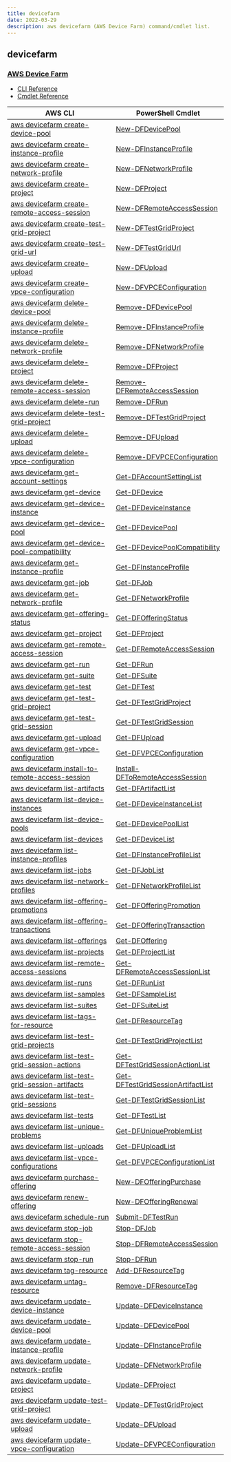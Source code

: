 ```yaml
---
title: devicefarm
date: 2022-03-29
description: aws devicefarm (AWS Device Farm) command/cmdlet list.
---
```


## devicefarm

### [AWS Device Farm](https://aws.amazon.com/device-farm/)

* [CLI Reference](https://docs.aws.amazon.com/cli/latest/reference/devicefarm/index.html)
* [Cmdlet Reference](https://docs.aws.amazon.com/powershell/latest/reference/items/AWS_Device_Farm_cmdlets.html)

|AWS CLI|PowerShell Cmdlet|
|----|----|
|[aws devicefarm create-device-pool](https://docs.aws.amazon.com/cli/latest/reference/devicefarm/create-device-pool.html)|[New-DFDevicePool](https://docs.aws.amazon.com/powershell/latest/reference/items/New-DFDevicePool.html)|
|[aws devicefarm create-instance-profile](https://docs.aws.amazon.com/cli/latest/reference/devicefarm/create-instance-profile.html)|[New-DFInstanceProfile](https://docs.aws.amazon.com/powershell/latest/reference/items/New-DFInstanceProfile.html)|
|[aws devicefarm create-network-profile](https://docs.aws.amazon.com/cli/latest/reference/devicefarm/create-network-profile.html)|[New-DFNetworkProfile](https://docs.aws.amazon.com/powershell/latest/reference/items/New-DFNetworkProfile.html)|
|[aws devicefarm create-project](https://docs.aws.amazon.com/cli/latest/reference/devicefarm/create-project.html)|[New-DFProject](https://docs.aws.amazon.com/powershell/latest/reference/items/New-DFProject.html)|
|[aws devicefarm create-remote-access-session](https://docs.aws.amazon.com/cli/latest/reference/devicefarm/create-remote-access-session.html)|[New-DFRemoteAccessSession](https://docs.aws.amazon.com/powershell/latest/reference/items/New-DFRemoteAccessSession.html)|
|[aws devicefarm create-test-grid-project](https://docs.aws.amazon.com/cli/latest/reference/devicefarm/create-test-grid-project.html)|[New-DFTestGridProject](https://docs.aws.amazon.com/powershell/latest/reference/items/New-DFTestGridProject.html)|
|[aws devicefarm create-test-grid-url](https://docs.aws.amazon.com/cli/latest/reference/devicefarm/create-test-grid-url.html)|[New-DFTestGridUrl](https://docs.aws.amazon.com/powershell/latest/reference/items/New-DFTestGridUrl.html)|
|[aws devicefarm create-upload](https://docs.aws.amazon.com/cli/latest/reference/devicefarm/create-upload.html)|[New-DFUpload](https://docs.aws.amazon.com/powershell/latest/reference/items/New-DFUpload.html)|
|[aws devicefarm create-vpce-configuration](https://docs.aws.amazon.com/cli/latest/reference/devicefarm/create-vpce-configuration.html)|[New-DFVPCEConfiguration](https://docs.aws.amazon.com/powershell/latest/reference/items/New-DFVPCEConfiguration.html)|
|[aws devicefarm delete-device-pool](https://docs.aws.amazon.com/cli/latest/reference/devicefarm/delete-device-pool.html)|[Remove-DFDevicePool](https://docs.aws.amazon.com/powershell/latest/reference/items/Remove-DFDevicePool.html)|
|[aws devicefarm delete-instance-profile](https://docs.aws.amazon.com/cli/latest/reference/devicefarm/delete-instance-profile.html)|[Remove-DFInstanceProfile](https://docs.aws.amazon.com/powershell/latest/reference/items/Remove-DFInstanceProfile.html)|
|[aws devicefarm delete-network-profile](https://docs.aws.amazon.com/cli/latest/reference/devicefarm/delete-network-profile.html)|[Remove-DFNetworkProfile](https://docs.aws.amazon.com/powershell/latest/reference/items/Remove-DFNetworkProfile.html)|
|[aws devicefarm delete-project](https://docs.aws.amazon.com/cli/latest/reference/devicefarm/delete-project.html)|[Remove-DFProject](https://docs.aws.amazon.com/powershell/latest/reference/items/Remove-DFProject.html)|
|[aws devicefarm delete-remote-access-session](https://docs.aws.amazon.com/cli/latest/reference/devicefarm/delete-remote-access-session.html)|[Remove-DFRemoteAccessSession](https://docs.aws.amazon.com/powershell/latest/reference/items/Remove-DFRemoteAccessSession.html)|
|[aws devicefarm delete-run](https://docs.aws.amazon.com/cli/latest/reference/devicefarm/delete-run.html)|[Remove-DFRun](https://docs.aws.amazon.com/powershell/latest/reference/items/Remove-DFRun.html)|
|[aws devicefarm delete-test-grid-project](https://docs.aws.amazon.com/cli/latest/reference/devicefarm/delete-test-grid-project.html)|[Remove-DFTestGridProject](https://docs.aws.amazon.com/powershell/latest/reference/items/Remove-DFTestGridProject.html)|
|[aws devicefarm delete-upload](https://docs.aws.amazon.com/cli/latest/reference/devicefarm/delete-upload.html)|[Remove-DFUpload](https://docs.aws.amazon.com/powershell/latest/reference/items/Remove-DFUpload.html)|
|[aws devicefarm delete-vpce-configuration](https://docs.aws.amazon.com/cli/latest/reference/devicefarm/delete-vpce-configuration.html)|[Remove-DFVPCEConfiguration](https://docs.aws.amazon.com/powershell/latest/reference/items/Remove-DFVPCEConfiguration.html)|
|[aws devicefarm get-account-settings](https://docs.aws.amazon.com/cli/latest/reference/devicefarm/get-account-settings.html)|[Get-DFAccountSettingList](https://docs.aws.amazon.com/powershell/latest/reference/items/Get-DFAccountSettingList.html)|
|[aws devicefarm get-device](https://docs.aws.amazon.com/cli/latest/reference/devicefarm/get-device.html)|[Get-DFDevice](https://docs.aws.amazon.com/powershell/latest/reference/items/Get-DFDevice.html)|
|[aws devicefarm get-device-instance](https://docs.aws.amazon.com/cli/latest/reference/devicefarm/get-device-instance.html)|[Get-DFDeviceInstance](https://docs.aws.amazon.com/powershell/latest/reference/items/Get-DFDeviceInstance.html)|
|[aws devicefarm get-device-pool](https://docs.aws.amazon.com/cli/latest/reference/devicefarm/get-device-pool.html)|[Get-DFDevicePool](https://docs.aws.amazon.com/powershell/latest/reference/items/Get-DFDevicePool.html)|
|[aws devicefarm get-device-pool-compatibility](https://docs.aws.amazon.com/cli/latest/reference/devicefarm/get-device-pool-compatibility.html)|[Get-DFDevicePoolCompatibility](https://docs.aws.amazon.com/powershell/latest/reference/items/Get-DFDevicePoolCompatibility.html)|
|[aws devicefarm get-instance-profile](https://docs.aws.amazon.com/cli/latest/reference/devicefarm/get-instance-profile.html)|[Get-DFInstanceProfile](https://docs.aws.amazon.com/powershell/latest/reference/items/Get-DFInstanceProfile.html)|
|[aws devicefarm get-job](https://docs.aws.amazon.com/cli/latest/reference/devicefarm/get-job.html)|[Get-DFJob](https://docs.aws.amazon.com/powershell/latest/reference/items/Get-DFJob.html)|
|[aws devicefarm get-network-profile](https://docs.aws.amazon.com/cli/latest/reference/devicefarm/get-network-profile.html)|[Get-DFNetworkProfile](https://docs.aws.amazon.com/powershell/latest/reference/items/Get-DFNetworkProfile.html)|
|[aws devicefarm get-offering-status](https://docs.aws.amazon.com/cli/latest/reference/devicefarm/get-offering-status.html)|[Get-DFOfferingStatus](https://docs.aws.amazon.com/powershell/latest/reference/items/Get-DFOfferingStatus.html)|
|[aws devicefarm get-project](https://docs.aws.amazon.com/cli/latest/reference/devicefarm/get-project.html)|[Get-DFProject](https://docs.aws.amazon.com/powershell/latest/reference/items/Get-DFProject.html)|
|[aws devicefarm get-remote-access-session](https://docs.aws.amazon.com/cli/latest/reference/devicefarm/get-remote-access-session.html)|[Get-DFRemoteAccessSession](https://docs.aws.amazon.com/powershell/latest/reference/items/Get-DFRemoteAccessSession.html)|
|[aws devicefarm get-run](https://docs.aws.amazon.com/cli/latest/reference/devicefarm/get-run.html)|[Get-DFRun](https://docs.aws.amazon.com/powershell/latest/reference/items/Get-DFRun.html)|
|[aws devicefarm get-suite](https://docs.aws.amazon.com/cli/latest/reference/devicefarm/get-suite.html)|[Get-DFSuite](https://docs.aws.amazon.com/powershell/latest/reference/items/Get-DFSuite.html)|
|[aws devicefarm get-test](https://docs.aws.amazon.com/cli/latest/reference/devicefarm/get-test.html)|[Get-DFTest](https://docs.aws.amazon.com/powershell/latest/reference/items/Get-DFTest.html)|
|[aws devicefarm get-test-grid-project](https://docs.aws.amazon.com/cli/latest/reference/devicefarm/get-test-grid-project.html)|[Get-DFTestGridProject](https://docs.aws.amazon.com/powershell/latest/reference/items/Get-DFTestGridProject.html)|
|[aws devicefarm get-test-grid-session](https://docs.aws.amazon.com/cli/latest/reference/devicefarm/get-test-grid-session.html)|[Get-DFTestGridSession](https://docs.aws.amazon.com/powershell/latest/reference/items/Get-DFTestGridSession.html)|
|[aws devicefarm get-upload](https://docs.aws.amazon.com/cli/latest/reference/devicefarm/get-upload.html)|[Get-DFUpload](https://docs.aws.amazon.com/powershell/latest/reference/items/Get-DFUpload.html)|
|[aws devicefarm get-vpce-configuration](https://docs.aws.amazon.com/cli/latest/reference/devicefarm/get-vpce-configuration.html)|[Get-DFVPCEConfiguration](https://docs.aws.amazon.com/powershell/latest/reference/items/Get-DFVPCEConfiguration.html)|
|[aws devicefarm install-to-remote-access-session](https://docs.aws.amazon.com/cli/latest/reference/devicefarm/install-to-remote-access-session.html)|[Install-DFToRemoteAccessSession](https://docs.aws.amazon.com/powershell/latest/reference/items/Install-DFToRemoteAccessSession.html)|
|[aws devicefarm list-artifacts](https://docs.aws.amazon.com/cli/latest/reference/devicefarm/list-artifacts.html)|[Get-DFArtifactList](https://docs.aws.amazon.com/powershell/latest/reference/items/Get-DFArtifactList.html)|
|[aws devicefarm list-device-instances](https://docs.aws.amazon.com/cli/latest/reference/devicefarm/list-device-instances.html)|[Get-DFDeviceInstanceList](https://docs.aws.amazon.com/powershell/latest/reference/items/Get-DFDeviceInstanceList.html)|
|[aws devicefarm list-device-pools](https://docs.aws.amazon.com/cli/latest/reference/devicefarm/list-device-pools.html)|[Get-DFDevicePoolList](https://docs.aws.amazon.com/powershell/latest/reference/items/Get-DFDevicePoolList.html)|
|[aws devicefarm list-devices](https://docs.aws.amazon.com/cli/latest/reference/devicefarm/list-devices.html)|[Get-DFDeviceList](https://docs.aws.amazon.com/powershell/latest/reference/items/Get-DFDeviceList.html)|
|[aws devicefarm list-instance-profiles](https://docs.aws.amazon.com/cli/latest/reference/devicefarm/list-instance-profiles.html)|[Get-DFInstanceProfileList](https://docs.aws.amazon.com/powershell/latest/reference/items/Get-DFInstanceProfileList.html)|
|[aws devicefarm list-jobs](https://docs.aws.amazon.com/cli/latest/reference/devicefarm/list-jobs.html)|[Get-DFJobList](https://docs.aws.amazon.com/powershell/latest/reference/items/Get-DFJobList.html)|
|[aws devicefarm list-network-profiles](https://docs.aws.amazon.com/cli/latest/reference/devicefarm/list-network-profiles.html)|[Get-DFNetworkProfileList](https://docs.aws.amazon.com/powershell/latest/reference/items/Get-DFNetworkProfileList.html)|
|[aws devicefarm list-offering-promotions](https://docs.aws.amazon.com/cli/latest/reference/devicefarm/list-offering-promotions.html)|[Get-DFOfferingPromotion](https://docs.aws.amazon.com/powershell/latest/reference/items/Get-DFOfferingPromotion.html)|
|[aws devicefarm list-offering-transactions](https://docs.aws.amazon.com/cli/latest/reference/devicefarm/list-offering-transactions.html)|[Get-DFOfferingTransaction](https://docs.aws.amazon.com/powershell/latest/reference/items/Get-DFOfferingTransaction.html)|
|[aws devicefarm list-offerings](https://docs.aws.amazon.com/cli/latest/reference/devicefarm/list-offerings.html)|[Get-DFOffering](https://docs.aws.amazon.com/powershell/latest/reference/items/Get-DFOffering.html)|
|[aws devicefarm list-projects](https://docs.aws.amazon.com/cli/latest/reference/devicefarm/list-projects.html)|[Get-DFProjectList](https://docs.aws.amazon.com/powershell/latest/reference/items/Get-DFProjectList.html)|
|[aws devicefarm list-remote-access-sessions](https://docs.aws.amazon.com/cli/latest/reference/devicefarm/list-remote-access-sessions.html)|[Get-DFRemoteAccessSessionList](https://docs.aws.amazon.com/powershell/latest/reference/items/Get-DFRemoteAccessSessionList.html)|
|[aws devicefarm list-runs](https://docs.aws.amazon.com/cli/latest/reference/devicefarm/list-runs.html)|[Get-DFRunList](https://docs.aws.amazon.com/powershell/latest/reference/items/Get-DFRunList.html)|
|[aws devicefarm list-samples](https://docs.aws.amazon.com/cli/latest/reference/devicefarm/list-samples.html)|[Get-DFSampleList](https://docs.aws.amazon.com/powershell/latest/reference/items/Get-DFSampleList.html)|
|[aws devicefarm list-suites](https://docs.aws.amazon.com/cli/latest/reference/devicefarm/list-suites.html)|[Get-DFSuiteList](https://docs.aws.amazon.com/powershell/latest/reference/items/Get-DFSuiteList.html)|
|[aws devicefarm list-tags-for-resource](https://docs.aws.amazon.com/cli/latest/reference/devicefarm/list-tags-for-resource.html)|[Get-DFResourceTag](https://docs.aws.amazon.com/powershell/latest/reference/items/Get-DFResourceTag.html)|
|[aws devicefarm list-test-grid-projects](https://docs.aws.amazon.com/cli/latest/reference/devicefarm/list-test-grid-projects.html)|[Get-DFTestGridProjectList](https://docs.aws.amazon.com/powershell/latest/reference/items/Get-DFTestGridProjectList.html)|
|[aws devicefarm list-test-grid-session-actions](https://docs.aws.amazon.com/cli/latest/reference/devicefarm/list-test-grid-session-actions.html)|[Get-DFTestGridSessionActionList](https://docs.aws.amazon.com/powershell/latest/reference/items/Get-DFTestGridSessionActionList.html)|
|[aws devicefarm list-test-grid-session-artifacts](https://docs.aws.amazon.com/cli/latest/reference/devicefarm/list-test-grid-session-artifacts.html)|[Get-DFTestGridSessionArtifactList](https://docs.aws.amazon.com/powershell/latest/reference/items/Get-DFTestGridSessionArtifactList.html)|
|[aws devicefarm list-test-grid-sessions](https://docs.aws.amazon.com/cli/latest/reference/devicefarm/list-test-grid-sessions.html)|[Get-DFTestGridSessionList](https://docs.aws.amazon.com/powershell/latest/reference/items/Get-DFTestGridSessionList.html)|
|[aws devicefarm list-tests](https://docs.aws.amazon.com/cli/latest/reference/devicefarm/list-tests.html)|[Get-DFTestList](https://docs.aws.amazon.com/powershell/latest/reference/items/Get-DFTestList.html)|
|[aws devicefarm list-unique-problems](https://docs.aws.amazon.com/cli/latest/reference/devicefarm/list-unique-problems.html)|[Get-DFUniqueProblemList](https://docs.aws.amazon.com/powershell/latest/reference/items/Get-DFUniqueProblemList.html)|
|[aws devicefarm list-uploads](https://docs.aws.amazon.com/cli/latest/reference/devicefarm/list-uploads.html)|[Get-DFUploadList](https://docs.aws.amazon.com/powershell/latest/reference/items/Get-DFUploadList.html)|
|[aws devicefarm list-vpce-configurations](https://docs.aws.amazon.com/cli/latest/reference/devicefarm/list-vpce-configurations.html)|[Get-DFVPCEConfigurationList](https://docs.aws.amazon.com/powershell/latest/reference/items/Get-DFVPCEConfigurationList.html)|
|[aws devicefarm purchase-offering](https://docs.aws.amazon.com/cli/latest/reference/devicefarm/purchase-offering.html)|[New-DFOfferingPurchase](https://docs.aws.amazon.com/powershell/latest/reference/items/New-DFOfferingPurchase.html)|
|[aws devicefarm renew-offering](https://docs.aws.amazon.com/cli/latest/reference/devicefarm/renew-offering.html)|[New-DFOfferingRenewal](https://docs.aws.amazon.com/powershell/latest/reference/items/New-DFOfferingRenewal.html)|
|[aws devicefarm schedule-run](https://docs.aws.amazon.com/cli/latest/reference/devicefarm/schedule-run.html)|[Submit-DFTestRun](https://docs.aws.amazon.com/powershell/latest/reference/items/Submit-DFTestRun.html)|
|[aws devicefarm stop-job](https://docs.aws.amazon.com/cli/latest/reference/devicefarm/stop-job.html)|[Stop-DFJob](https://docs.aws.amazon.com/powershell/latest/reference/items/Stop-DFJob.html)|
|[aws devicefarm stop-remote-access-session](https://docs.aws.amazon.com/cli/latest/reference/devicefarm/stop-remote-access-session.html)|[Stop-DFRemoteAccessSession](https://docs.aws.amazon.com/powershell/latest/reference/items/Stop-DFRemoteAccessSession.html)|
|[aws devicefarm stop-run](https://docs.aws.amazon.com/cli/latest/reference/devicefarm/stop-run.html)|[Stop-DFRun](https://docs.aws.amazon.com/powershell/latest/reference/items/Stop-DFRun.html)|
|[aws devicefarm tag-resource](https://docs.aws.amazon.com/cli/latest/reference/devicefarm/tag-resource.html)|[Add-DFResourceTag](https://docs.aws.amazon.com/powershell/latest/reference/items/Add-DFResourceTag.html)|
|[aws devicefarm untag-resource](https://docs.aws.amazon.com/cli/latest/reference/devicefarm/untag-resource.html)|[Remove-DFResourceTag](https://docs.aws.amazon.com/powershell/latest/reference/items/Remove-DFResourceTag.html)|
|[aws devicefarm update-device-instance](https://docs.aws.amazon.com/cli/latest/reference/devicefarm/update-device-instance.html)|[Update-DFDeviceInstance](https://docs.aws.amazon.com/powershell/latest/reference/items/Update-DFDeviceInstance.html)|
|[aws devicefarm update-device-pool](https://docs.aws.amazon.com/cli/latest/reference/devicefarm/update-device-pool.html)|[Update-DFDevicePool](https://docs.aws.amazon.com/powershell/latest/reference/items/Update-DFDevicePool.html)|
|[aws devicefarm update-instance-profile](https://docs.aws.amazon.com/cli/latest/reference/devicefarm/update-instance-profile.html)|[Update-DFInstanceProfile](https://docs.aws.amazon.com/powershell/latest/reference/items/Update-DFInstanceProfile.html)|
|[aws devicefarm update-network-profile](https://docs.aws.amazon.com/cli/latest/reference/devicefarm/update-network-profile.html)|[Update-DFNetworkProfile](https://docs.aws.amazon.com/powershell/latest/reference/items/Update-DFNetworkProfile.html)|
|[aws devicefarm update-project](https://docs.aws.amazon.com/cli/latest/reference/devicefarm/update-project.html)|[Update-DFProject](https://docs.aws.amazon.com/powershell/latest/reference/items/Update-DFProject.html)|
|[aws devicefarm update-test-grid-project](https://docs.aws.amazon.com/cli/latest/reference/devicefarm/update-test-grid-project.html)|[Update-DFTestGridProject](https://docs.aws.amazon.com/powershell/latest/reference/items/Update-DFTestGridProject.html)|
|[aws devicefarm update-upload](https://docs.aws.amazon.com/cli/latest/reference/devicefarm/update-upload.html)|[Update-DFUpload](https://docs.aws.amazon.com/powershell/latest/reference/items/Update-DFUpload.html)|
|[aws devicefarm update-vpce-configuration](https://docs.aws.amazon.com/cli/latest/reference/devicefarm/update-vpce-configuration.html)|[Update-DFVPCEConfiguration](https://docs.aws.amazon.com/powershell/latest/reference/items/Update-DFVPCEConfiguration.html)|

